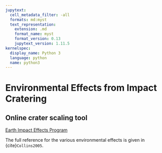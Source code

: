 ```yaml
---
jupytext:
  cell_metadata_filter: -all
  formats: md:myst
  text_representation:
    extension: .md
    format_name: myst
    format_version: 0.13
    jupytext_version: 1.11.5
kernelspec:
  display_name: Python 3
  language: python
  name: python3
---
```


# Environmental Effects from Impact Cratering

## Online crater scaling tool

<a href="https://impact.ese.ic.ac.uk/ImpactEarth/ImpactEffects/" 
target="_blank">Earth 
Impact Effects Program</a><p>

The full reference for the various environmental effects is given in {cite}`Collins2005`.





